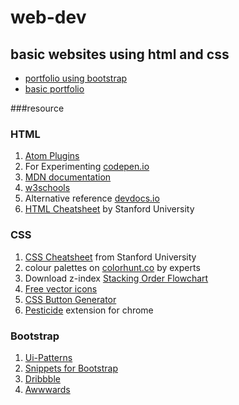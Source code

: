 # web-dev

## basic websites using html and css

* [portfolio using bootstrap](https://subhendu17620.github.io/web-dev/portfolio%20using%20bootstrap/)
* [basic portfolio](https://subhendu17620.github.io/web-dev/basic_portfolio/)


###resource

### HTML

1. [Atom Plugins](https://docs.google.com/document/d/1_U2en_kdW4DlCQs5F07ZyBRIhPU4xAB88pCvbQWZ2ww/edit)
2. For Experimenting  [codepen.io](https://codepen.io/)
3. [MDN documentation](https://developer.mozilla.org/en-US/docs/Web/HTML)
4. [w3schools](https://www.w3schools.com/html)
5. Alternative reference [devdocs.io](https://devdocs.io/)
6. [HTML Cheatsheet](https://web.stanford.edu/group/csp/cs21/htmlcheatsheet.pdf) by Stanford University

### CSS

1. [CSS Cheatsheet](https://web.stanford.edu/group/csp/cs21/csscheatsheet.pdf) from Stanford University
2. colour palettes on [colorhunt.co](https://colorhunt.co/) by experts
3. Download z-index [Stacking Order Flowchart](https://drive.google.com/uc?export=download&id=13Z1_Fgbh3QESIIoFpXUgo1F4sVjB9di2)
4. [Free vector icons](https://www.flaticon.com/)
5. [CSS Button Generator](https://www.css3buttongenerator.com/)
6. [Pesticide](https://chrome.google.com/webstore/detail/pesticide-for-chrome/bblbgcheenepgnnajgfpiicnbbdmmooh) extension for chrome

### Bootstrap

1. [Ui-Patterns](http://ui-patterns.com/)
2. [Snippets for Bootstrap](https://bootsnipp.com/)
3. [Dribbble](https://dribbble.com/)
4. [Awwwards](https://www.awwwards.com/)

